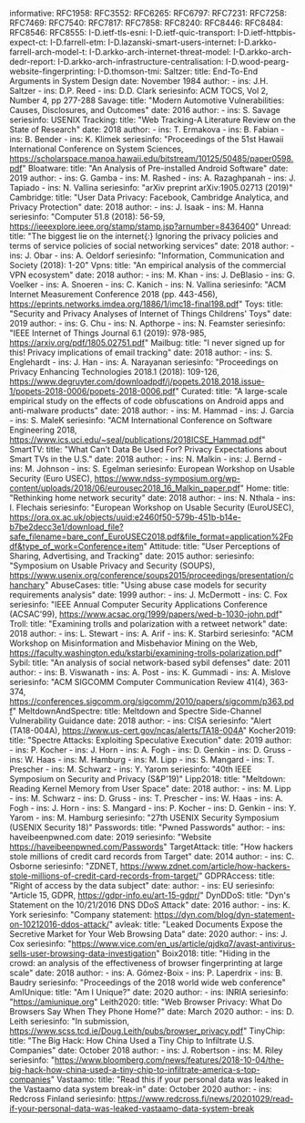 informative:
  RFC1958:
  RFC3552:
  RFC6265:
  RFC6797:
  RFC7231:
  RFC7258:
  RFC7469:
  RFC7540:
  RFC7817:
  RFC7858: 
  RFC8240:
  RFC8446:
  RFC8484:
  RFC8546:
  RFC8555:
  I-D.ietf-tls-esni:
  I-D.ietf-quic-transport:
  I-D.ietf-httpbis-expect-ct:
  I-D.farrell-etm:
  I-D.lazanski-smart-users-internet:
  I-D.arkko-farrell-arch-model-t: 
  I-D.arkko-arch-internet-threat-model:
  I-D.arkko-arch-dedr-report:
  I-D.arkko-arch-infrastructure-centralisation:
  I-D.wood-pearg-website-fingerprinting:
  I-D.thomson-tmi:
  Saltzer:
   title: End-To-End Arguments in System Design
   date: November 1984
   author:
    - ins: J.H. Saltzer
    - ins: D.P. Reed
    - ins: D.D. Clark
   seriesinfo: ACM TOCS, Vol 2, Number 4, pp 277-288
  Savage:
   title: "Modern Automotive Vulnerabilities: Causes, Disclosures, and Outcomes"
   date: 2016
   author:
    - ins: S. Savage
   seriesinfo: USENIX
  Tracking:
   title: "Web Tracking-A Literature Review on the State of Research"
   date: 2018
   author:
    - ins: T. Ermakova
    - ins: B. Fabian
    - ins: B. Bender
    - ins: K. Klimek
   seriesinfo: "Proceedings of the 51st Hawaii International Conference on System Sciences, https://scholarspace.manoa.hawaii.edu/bitstream/10125/50485/paper0598.pdf"
  Bloatware:
   title: "An Analysis of Pre-installed Android Software"
   date: 2019
   author:
    - ins: G. Gamba
    - ins: M. Rashed
    - ins: A. Razaghpanah
    - ins: J. Tapiado
    - ins: N. Vallina
   seriesinfo: "arXiv preprint arXiv:1905.02713 (2019)"
  Cambridge:
   title: "User Data Privacy: Facebook, Cambridge Analytica, and Privacy Protection"
   date: 2018
   author:
    - ins: J. Isaak
    - ins: M. Hanna
   seriesinfo: "Computer 51.8 (2018): 56-59, https://ieeexplore.ieee.org/stamp/stamp.jsp?arnumber=8436400"
  Unread:
   title: "The biggest lie on the internet{:} Ignoring the privacy policies and terms of service policies of social networking services"
   date: 2018
   author:
    - ins: J. Obar
    - ins: A. Oeldorf
   seriesinfo: "Information, Communication and Society (2018): 1-20"
  Vpns:
   title: "An empirical analysis of the commercial VPN ecosystem"
   date: 2018
   author:
    - ins: M. Khan
    - ins: J. DeBlasio
    - ins: G. Voelker
    - ins: A. Snoeren
    - ins: C. Kanich
    - ins: N. Vallina
   seriesinfo: "ACM Internet Measurement Conference 2018 (pp. 443-456), https://eprints.networks.imdea.org/1886/1/imc18-final198.pdf"
  Toys:
   title: "Security and Privacy Analyses of Internet of Things Childrens' Toys"
   date: 2019
   author:
    - ins: G. Chu
    - ins: N. Apthorpe
    - ins: N. Feamster
   seriesinfo: "IEEE Internet of Things Journal 6.1 (2019): 978-985, https://arxiv.org/pdf/1805.02751.pdf"
  Mailbug:
   title: "I never signed up for this! Privacy implications of email tracking"
   date: 2018
   author:
    - ins: S. Englehardt
    - ins: J. Han
    - ins: A. Narayanan
   seriesinfo: "Proceedings on Privacy Enhancing Technologies 2018.1 (2018): 109-126, https://www.degruyter.com/downloadpdf/j/popets.2018.2018.issue-1/popets-2018-0006/popets-2018-0006.pdf"
  Curated:
   title: "A large-scale empirical study on the effects of code obfuscations on Android apps and anti-malware products"
   date: 2018
   author:
    - ins: M. Hammad
    - ins: J. Garcia
    - ins: S. MaleK
   seriesinfo: "ACM International Conference on Software Engineering 2018, https://www.ics.uci.edu/~seal/publications/2018ICSE_Hammad.pdf"
  SmartTV:
   title: "What Can't Data Be Used For? Privacy Expectations about Smart TVs in the U.S."
   date: 2018
   author:
    - ins: N. Malkin
    - ins: J. Bernd
    - ins: M. Johnson
    - ins: S. Egelman
   seriesinfo: European Workshop on Usable Security (Euro USEC), https://www.ndss-symposium.org/wp-content/uploads/2018/06/eurousec2018_16_Malkin_paper.pdf"
  Home:
   title: "Rethinking home network security"
   date: 2018
   author:
    - ins: N. Nthala
    - ins: I. Flechais
   seriesinfo: "European Workshop on Usable Security (EuroUSEC), https://ora.ox.ac.uk/objects/uuid:e2460f50-579b-451b-b14e-b7be2decc3e1/download_file?safe_filename=bare_conf_EuroUSEC2018.pdf&file_format=application%2Fpdf&type_of_work=Conference+item"
  Attitude:
   title: "User Perceptions of Sharing, Advertising, and Tracking"
   date: 2015
   author:
   seriesinfo: "Symposium on Usable Privacy and Security (SOUPS), https://www.usenix.org/conference/soups2015/proceedings/presentation/chanchary"
  AbuseCases:
   title: "Using abuse case models for security requirements analysis"
   date: 1999
   author:
    - ins: J. McDermott
    - ins: C. Fox
   seriesinfo: "IEEE Annual Computer Security Applications Conference (ACSAC'99), https://www.acsac.org/1999/papers/wed-b-1030-john.pdf"
  Troll:
   title: "Examining trolls and polarization with a retweet network"
   date: 2018
   author:
    - ins: L. Stewart
    - ins: A. Arif
    - ins: K. Starbird
   seriesinfo: "ACM Workshop on Misinformation and Misbehavior Mining on the Web, https://faculty.washington.edu/kstarbi/examining-trolls-polarization.pdf"
  Sybil:
    title: "An analysis of social network-based sybil defenses"
    date: 2011
    author:
    - ins: B. Viswanath
    - ins: A. Post
    - ins: K. Gummadi
    - ins: A. Mislove
    seriesinfo: "ACM SIGCOMM Computer Communication Review 41(4), 363-374, https://conferences.sigcomm.org/sigcomm/2010/papers/sigcomm/p363.pdf"
  MeltdownAndSpectre:
   title: Meltdown and Spectre Side-Channel Vulnerability Guidance
   date: 2018
   author:
    - ins: CISA
   seriesinfo: "Alert (TA18-004A), https://www.us-cert.gov/ncas/alerts/TA18-004A"
  Kocher2019:
   title: "Spectre Attacks: Exploiting Speculative Execution"
   date: 2019
   author:
    - ins: P. Kocher
    - ins: J. Horn
    - ins: A. Fogh
    - ins: D. Genkin
    - ins: D. Gruss
    - ins: W. Haas
    - ins: M. Hamburg
    - ins: M. Lipp
    - ins: S. Mangard
    - ins: T. Prescher
    - ins: M. Schwarz
    - ins: Y. Yarom
   seriesinfo: "40th IEEE Symposium on Security and Privacy (S&P'19)"
  Lipp2018:
   title: "Meltdown: Reading Kernel Memory from User Space"
   date: 2018
   author:
    - ins: M. Lipp
    - ins: M. Schwarz
    - ins: D. Gruss
    - ins: T. Prescher
    - ins: W. Haas
    - ins: A. Fogh
    - ins: J. Horn
    - ins: S. Mangard
    - ins: P. Kocher
    - ins: D. Genkin
    - ins: Y. Yarom
    - ins: M. Hamburg
   seriesinfo: "27th USENIX Security Symposium (USENIX Security 18)"
  Passwords:
   title: "Pwned Passwords"
   author:
    - ins: haveibeenpwned.com
   date: 2019
   seriesinfo: "Website https://haveibeenpwned.com/Passwords"
  TargetAttack:
    title: "How hackers stole millions of credit card records from Target"
    date: 2014
    author:
     - ins: C. Osborne
    seriesinfo: "ZDNET, https://www.zdnet.com/article/how-hackers-stole-millions-of-credit-card-records-from-target/"
  GDPRAccess:
   title: "Right of access by the data subject"
   date: 
   author:
    - ins: EU
   seriesinfo: "Article 15, GDPR, https://gdpr-info.eu/art-15-gdpr/"
  DynDDoS:
    title: "Dyn's Statement on the 10/21/2016 DNS DDoS Attack"
    date: 2016
    author: 
    - ins: K. York
    seriesinfo: "Company statement: https://dyn.com/blog/dyn-statement-on-10212016-ddos-attack/"
  avleak:
    title: "Leaked Documents Expose the Secretive Market for Your Web Browsing Data"
    date: 2020
    author:
    - ins: J. Cox
    seriesinfo: "https://www.vice.com/en_us/article/qjdkq7/avast-antivirus-sells-user-browsing-data-investigation"
  Boix2018:
    title: "Hiding in the crowd: an analysis of the effectiveness of browser fingerprinting at large scale"
    date: 2018
    author:
    - ins: A. Gómez-Boix
    - ins: P. Laperdrix
    - ins: B. Baudry
    seriesinfo: "Proceedings of the 2018 world wide web conference"
  AmIUnique:
    title: "Am I Unique?"
    date: 2020
    author:
    - ins: INRIA
    seriesinfo: "https://amiunique.org"
  Leith2020:
    title: "Web Browser Privacy: What Do Browsers Say When They Phone Home?"
    date: March 2020
    author:
    - ins: D. Leith
    seriesinfo: "In submission, https://www.scss.tcd.ie/Doug.Leith/pubs/browser_privacy.pdf"
  TinyChip:
    title: "The Big Hack: How China Used a Tiny Chip to Infiltrate U.S. Companies"
    date: October 2018
    author:
    - ins: J. Robertson
    - ins: M. Riley
    seriesinfo: "https://www.bloomberg.com/news/features/2018-10-04/the-big-hack-how-china-used-a-tiny-chip-to-infiltrate-america-s-top-companies"
  Vastaamo:
    title:  "Read this if your personal data was leaked in the Vastaamo data system break-in"
    date: October 2020
    author:
    - ins: Redcross Finland
    seriesinfo: https://www.redcross.fi/news/20201029/read-if-your-personal-data-was-leaked-vastaamo-data-system-break
